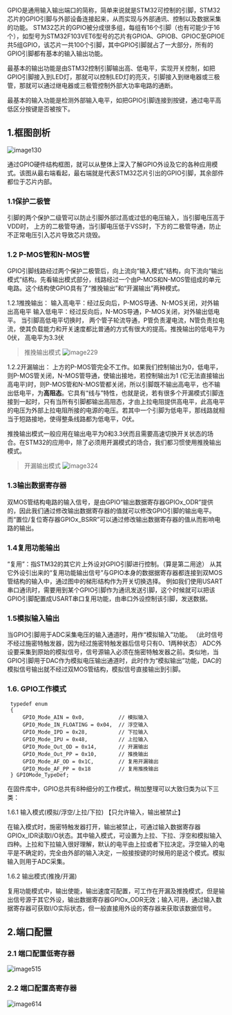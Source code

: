 GPIO是通用输入输出端口的简称，简单来说就是STM32可控制的引脚，STM32芯片的GPIO引脚与外部设备连接起来，从而实现与外部通讯、控制以及数据采集的功能。 STM32芯片的GPIO被分成很多组，每组有16个引脚（也有可能少于16个），如型号为STM32F103VET6型号的芯片有GPIOA、GPIOB、GPIOC至GPIOE共5组GPIO，该芯片一共100个引脚，其中GPIO引脚就占了一大部分，所有的GPIO引脚都有基本的输入输出功能。

最基本的输出功能是由STM32控制引脚输出高、低电平，实现开关控制，如把GPIO引脚接入到LED灯，那就可以控制LED灯的亮灭，引脚接入到继电器或三极管，那就可以通过继电器或三极管控制外部大功率电路的通断。

最基本的输入功能是检测外部输入电平，如把GPIO引脚连接到按键，通过电平高低区分按键是否被按下。

## 1.框图剖析

![image130](https://github.com/user-attachments/assets/66f1ec2c-35dd-43c0-96bd-f6209b766506)

通过GPIO硬件结构框图，就可以从整体上深入了解GPIO外设及它的各种应用模式。该图从最右端看起，最右端就是代表STM32芯片引出的GPIO引脚，其余部件都位于芯片内部。

### 1.1保护二极管
引脚的两个保护二级管可以防止引脚外部过高或过低的电压输入，当引脚电压高于VDD时， 上方的二极管导通，当引脚电压低于VSS时，下方的二极管导通，防止不正常电压引入芯片导致芯片烧毁。

### 1.2 P-MOS管和N-MOS管
GPIO引脚线路经过两个保护二极管后，向上流向“输入模式”结构，向下流向“输出模式”结构。先看输出模式部分，线路经过一个由P-MOS和N-MOS管组成的单元电路。这个结构使GPIO具有了“推挽输出”和“开漏输出”两种模式。

1.2.1推挽输出：
输入高电平：经过反向后，P-MOS导通、N-MOS关闭，对外输出高电平
输入低电平：经过反向后，N-MOS导通，P-MOS关闭，对外输出低电平。
当引脚高低电平切换时， 两个管子轮流导通，P管负责灌电流，N管负责拉电流，使其负载能力和开关速度都比普通的方式有很大的提高。推挽输出的低电平为0伏， 高电平为3.3伏

> 推挽输出模式
![image229](https://github.com/user-attachments/assets/92783870-aae3-44db-b7ea-62bcd8af2622)

1.2.2开漏输出：
上方的P-MOS管完全不工作。如果我们控制输出为0，低电平，则P-MOS管关闭，N-MOS管导通，使输出接地，若控制输出为1 (它无法直接输出高电平)时，则P-MOS管和N-MOS管都关闭，所以引脚既不输出高电平，也不输出低电平，为**高阻态**。它具有“线与”特性，也就是说，若有很多个开漏模式引脚连接到一起时，只有当所有引脚都输出高阻态，才由上拉电阻提供高电平，此高电平的电压为外部上拉电阻所接的电源的电压。若其中一个引脚为低电平，那线路就相当于短路接地，使得整条线路都为低电平，0伏。

推挽输出模式一般应用在输出电平为0和3.3伏而且需要高速切换开关状态的场合。在STM32的应用中，除了必须用开漏模式的场合，我们都习惯使用推挽输出模式。

> 开漏输出模式
![image324](https://github.com/user-attachments/assets/a1546d89-85e0-43d5-83e4-6dbb565500af)

### 1.3输出数据寄存器
双MOS管结构电路的输入信号，是由GPIO“输出数据寄存器GPIOx_ODR”提供的，因此我们通过修改输出数据寄存器的值就可以修改GPIO引脚的输出电平。而“置位/复位寄存器GPIOx_BSRR”可以通过修改输出数据寄存器的值从而影响电路的输出。

### 1.4复用功能输出
“复用”：指STM32的其它片上外设对GPIO引脚进行控制。（算是第二用途）
从其它外设引出来的“复用功能输出信号”与GPIO本身的数据据寄存器都连接到双MOS管结构的输入中，通过图中的梯形结构作为开关切换选择。
例如我们使用USART串口通讯时，需要用到某个GPIO引脚作为通讯发送引脚，这个时候就可以把该GPIO引脚配置成USART串口复用功能，由串口外设控制该引脚，发送数据。

### 1.5模拟输入输出
当GPIO引脚用于ADC采集电压的输入通道时，用作“模拟输入”功能。
（此时信号不经过施密特触发器，因为经过施密特触发器后信号只有0、1两种状态）
ADC外设要采集到原始的模拟信号，信号源输入必须在施密特触发器之前。类似地，当GPIO引脚用于DAC作为模拟电压输出通道时，此时作为“模拟输出”功能，DAC的模拟信号输出就不经过双MOS管结构，模拟信号直接输出到引脚。

### 1.6. GPIO工作模式
```
 typedef enum
 {
     GPIO_Mode_AIN = 0x0,           // 模拟输入
     GPIO_Mode_IN_FLOATING = 0x04,  // 浮空输入
     GPIO_Mode_IPD = 0x28,          // 下拉输入
     GPIO_Mode_IPU = 0x48,          // 上拉输入
     GPIO_Mode_Out_OD = 0x14,       // 开漏输出
     GPIO_Mode_Out_PP = 0x10,       // 推挽输出
     GPIO_Mode_AF_OD = 0x1C,        // 复用开漏输出
     GPIO_Mode_AF_PP = 0x18         // 复用推挽输出
 } GPIOMode_TypeDef;
```
在固件库中，GPIO总共有8种细分的工作模式，稍加整理可以大致归类为以下三类：

1.6.1  输入模式(模拟/浮空/上拉/下拉) 【只允许输入，输出被禁止】

在输入模式时，施密特触发器打开，输出被禁止，可通过输入数据寄存器GPIOx_IDR读取I/O状态。其中输入模式，可设置为上拉、下拉、浮空和模拟输入四种。上拉和下拉输入很好理解，默认的电平由上拉或者下拉决定。浮空输入的电平是不确定的，完全由外部的输入决定，一般接按键的时候用的是这个模式。模拟输入则用于ADC采集。

1.6.2 输出模式(推挽/开漏)

复用功能模式中，输出使能，输出速度可配置，可工作在开漏及推挽模式，但是输出信号源于其它外设，输出数据寄存器GPIOx_ODR无效；输入可用，通过输入数据寄存器可获取I/O实际状态，但一般直接用外设的寄存器来获取该数据信号。

## 2.端口配置

### 2.1 端口配置低寄存器

![image515](https://github.com/user-attachments/assets/d752d5db-ce64-4c50-8196-1520cb11badd)

### 2.2 端口配置高寄存器

![image614](https://github.com/user-attachments/assets/1aa8fca5-d46b-4be5-b6b6-2f0aefa360b3)
